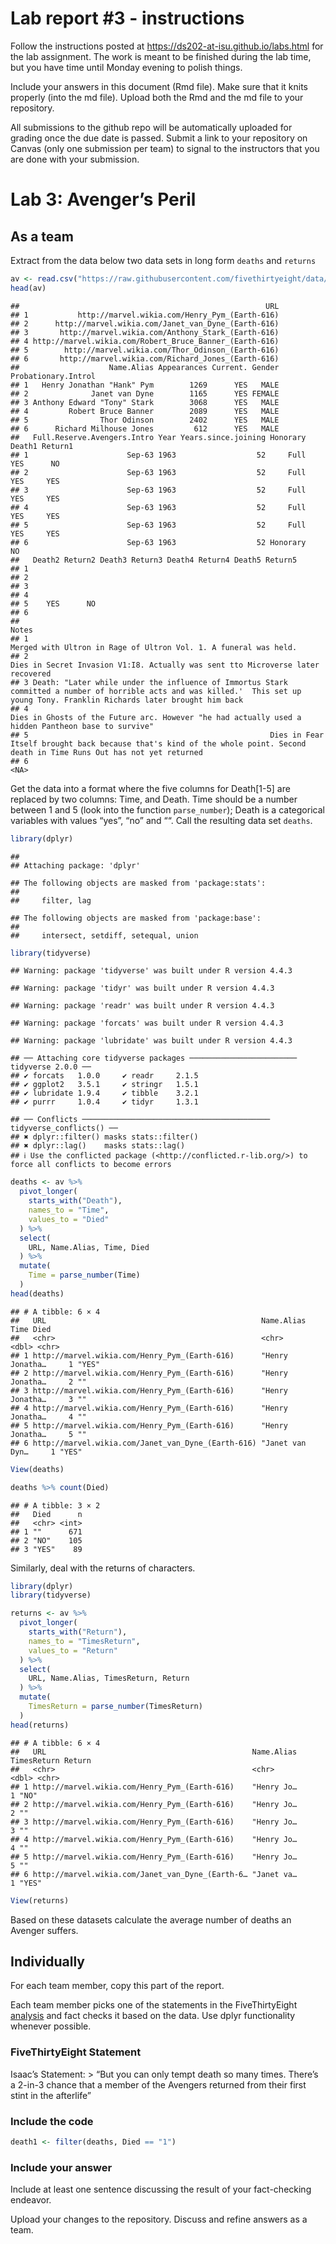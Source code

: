 
<!-- README.md is generated from README.Rmd. Please edit the README.Rmd file -->

# Lab report \#3 - instructions

Follow the instructions posted at
<https://ds202-at-isu.github.io/labs.html> for the lab assignment. The
work is meant to be finished during the lab time, but you have time
until Monday evening to polish things.

Include your answers in this document (Rmd file). Make sure that it
knits properly (into the md file). Upload both the Rmd and the md file
to your repository.

All submissions to the github repo will be automatically uploaded for
grading once the due date is passed. Submit a link to your repository on
Canvas (only one submission per team) to signal to the instructors that
you are done with your submission.

# Lab 3: Avenger’s Peril

## As a team

Extract from the data below two data sets in long form `deaths` and
`returns`

``` r
av <- read.csv("https://raw.githubusercontent.com/fivethirtyeight/data/master/avengers/avengers.csv", stringsAsFactors = FALSE)
head(av)
```

    ##                                                       URL
    ## 1           http://marvel.wikia.com/Henry_Pym_(Earth-616)
    ## 2      http://marvel.wikia.com/Janet_van_Dyne_(Earth-616)
    ## 3       http://marvel.wikia.com/Anthony_Stark_(Earth-616)
    ## 4 http://marvel.wikia.com/Robert_Bruce_Banner_(Earth-616)
    ## 5        http://marvel.wikia.com/Thor_Odinson_(Earth-616)
    ## 6       http://marvel.wikia.com/Richard_Jones_(Earth-616)
    ##                    Name.Alias Appearances Current. Gender Probationary.Introl
    ## 1   Henry Jonathan "Hank" Pym        1269      YES   MALE                    
    ## 2              Janet van Dyne        1165      YES FEMALE                    
    ## 3 Anthony Edward "Tony" Stark        3068      YES   MALE                    
    ## 4         Robert Bruce Banner        2089      YES   MALE                    
    ## 5                Thor Odinson        2402      YES   MALE                    
    ## 6      Richard Milhouse Jones         612      YES   MALE                    
    ##   Full.Reserve.Avengers.Intro Year Years.since.joining Honorary Death1 Return1
    ## 1                      Sep-63 1963                  52     Full    YES      NO
    ## 2                      Sep-63 1963                  52     Full    YES     YES
    ## 3                      Sep-63 1963                  52     Full    YES     YES
    ## 4                      Sep-63 1963                  52     Full    YES     YES
    ## 5                      Sep-63 1963                  52     Full    YES     YES
    ## 6                      Sep-63 1963                  52 Honorary     NO        
    ##   Death2 Return2 Death3 Return3 Death4 Return4 Death5 Return5
    ## 1                                                            
    ## 2                                                            
    ## 3                                                            
    ## 4                                                            
    ## 5    YES      NO                                             
    ## 6                                                            
    ##                                                                                                                                                                              Notes
    ## 1                                                                                                                Merged with Ultron in Rage of Ultron Vol. 1. A funeral was held. 
    ## 2                                                                                                  Dies in Secret Invasion V1:I8. Actually was sent tto Microverse later recovered
    ## 3 Death: "Later while under the influence of Immortus Stark committed a number of horrible acts and was killed.'  This set up young Tony. Franklin Richards later brought him back
    ## 4                                                                               Dies in Ghosts of the Future arc. However "he had actually used a hidden Pantheon base to survive"
    ## 5                                                      Dies in Fear Itself brought back because that's kind of the whole point. Second death in Time Runs Out has not yet returned
    ## 6                                                                                                                                                                             <NA>

Get the data into a format where the five columns for Death\[1-5\] are
replaced by two columns: Time, and Death. Time should be a number
between 1 and 5 (look into the function `parse_number`); Death is a
categorical variables with values “yes”, “no” and ““. Call the resulting
data set `deaths`.

``` r
library(dplyr)
```

    ## 
    ## Attaching package: 'dplyr'

    ## The following objects are masked from 'package:stats':
    ## 
    ##     filter, lag

    ## The following objects are masked from 'package:base':
    ## 
    ##     intersect, setdiff, setequal, union

``` r
library(tidyverse)
```

    ## Warning: package 'tidyverse' was built under R version 4.4.3

    ## Warning: package 'tidyr' was built under R version 4.4.3

    ## Warning: package 'readr' was built under R version 4.4.3

    ## Warning: package 'forcats' was built under R version 4.4.3

    ## Warning: package 'lubridate' was built under R version 4.4.3

    ## ── Attaching core tidyverse packages ──────────────────────── tidyverse 2.0.0 ──
    ## ✔ forcats   1.0.0     ✔ readr     2.1.5
    ## ✔ ggplot2   3.5.1     ✔ stringr   1.5.1
    ## ✔ lubridate 1.9.4     ✔ tibble    3.2.1
    ## ✔ purrr     1.0.4     ✔ tidyr     1.3.1

    ## ── Conflicts ────────────────────────────────────────── tidyverse_conflicts() ──
    ## ✖ dplyr::filter() masks stats::filter()
    ## ✖ dplyr::lag()    masks stats::lag()
    ## ℹ Use the conflicted package (<http://conflicted.r-lib.org/>) to force all conflicts to become errors

``` r
deaths <- av %>% 
  pivot_longer(
    starts_with("Death"),
    names_to = "Time",
    values_to = "Died"
  ) %>% 
  select(
    URL, Name.Alias, Time, Died
  ) %>%
  mutate(
    Time = parse_number(Time)
  )
head(deaths)
```

    ## # A tibble: 6 × 4
    ##   URL                                                Name.Alias       Time Died 
    ##   <chr>                                              <chr>           <dbl> <chr>
    ## 1 http://marvel.wikia.com/Henry_Pym_(Earth-616)      "Henry Jonatha…     1 "YES"
    ## 2 http://marvel.wikia.com/Henry_Pym_(Earth-616)      "Henry Jonatha…     2 ""   
    ## 3 http://marvel.wikia.com/Henry_Pym_(Earth-616)      "Henry Jonatha…     3 ""   
    ## 4 http://marvel.wikia.com/Henry_Pym_(Earth-616)      "Henry Jonatha…     4 ""   
    ## 5 http://marvel.wikia.com/Henry_Pym_(Earth-616)      "Henry Jonatha…     5 ""   
    ## 6 http://marvel.wikia.com/Janet_van_Dyne_(Earth-616) "Janet van Dyn…     1 "YES"

``` r
View(deaths)

deaths %>% count(Died)
```

    ## # A tibble: 3 × 2
    ##   Died      n
    ##   <chr> <int>
    ## 1 ""      671
    ## 2 "NO"    105
    ## 3 "YES"    89

Similarly, deal with the returns of characters.

``` r
library(dplyr)
library(tidyverse)

returns <- av %>% 
  pivot_longer(
    starts_with("Return"),
    names_to = "TimesReturn",
    values_to = "Return"
  ) %>% 
  select(
    URL, Name.Alias, TimesReturn, Return
  ) %>%
  mutate(
    TimesReturn = parse_number(TimesReturn)
  )
head(returns)
```

    ## # A tibble: 6 × 4
    ##   URL                                              Name.Alias TimesReturn Return
    ##   <chr>                                            <chr>            <dbl> <chr> 
    ## 1 http://marvel.wikia.com/Henry_Pym_(Earth-616)    "Henry Jo…           1 "NO"  
    ## 2 http://marvel.wikia.com/Henry_Pym_(Earth-616)    "Henry Jo…           2 ""    
    ## 3 http://marvel.wikia.com/Henry_Pym_(Earth-616)    "Henry Jo…           3 ""    
    ## 4 http://marvel.wikia.com/Henry_Pym_(Earth-616)    "Henry Jo…           4 ""    
    ## 5 http://marvel.wikia.com/Henry_Pym_(Earth-616)    "Henry Jo…           5 ""    
    ## 6 http://marvel.wikia.com/Janet_van_Dyne_(Earth-6… "Janet va…           1 "YES"

``` r
View(returns)
```

Based on these datasets calculate the average number of deaths an
Avenger suffers.

## Individually

For each team member, copy this part of the report.

Each team member picks one of the statements in the FiveThirtyEight
[analysis](https://fivethirtyeight.com/features/avengers-death-comics-age-of-ultron/)
and fact checks it based on the data. Use dplyr functionality whenever
possible.

### FiveThirtyEight Statement

Isaac’s Statement: \> “But you can only tempt death so many times.
There’s a 2-in-3 chance that a member of the Avengers returned from
their first stint in the afterlife”

### Include the code

``` r
death1 <- filter(deaths, Died == "1")
```

### Include your answer

Include at least one sentence discussing the result of your
fact-checking endeavor.

Upload your changes to the repository. Discuss and refine answers as a
team.
